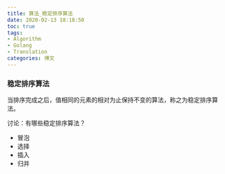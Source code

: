 ```yaml
---
title: 算法_稳定排序算法
date: 2020-02-13 18:18:50
toc: true
tags: 
- Algorithm
- Golang
- Translation
categories: 博文
---
```


### 稳定排序算法
当排序完成之后，值相同的元素的相对为止保持不变的算法，称之为稳定排序算法。

<!--more-->
讨论：有哪些稳定排序算法？
- 冒泡
- 选择
- 插入
- 归并

